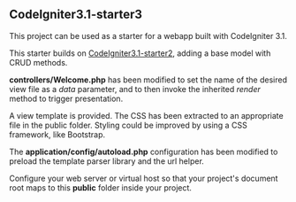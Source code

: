 ## CodeIgniter3.1-starter3

This project can be used as a starter for a webapp built with CodeIgniter 3.1.

This starter builds on [CodeIgniter3.1-starter2](https://github.com/jedi-academy/CodeIgniter3.1-starter2),
adding a base model with CRUD methods.

**controllers/Welcome.php** has been modified to set the name of the desired
view file as a *data* parameter, and to then invoke the inherited *render*
method to trigger presentation.

A view template is provided. The CSS has been extracted to an appropriate file
in the public folder. Styling could be improved by using a CSS framework, like
Bootstrap.

The **application/config/autoload.php** configuration has been modified
to preload the template parser library and the url helper.

Configure your web server or virtual host so that your project's
document root maps to this **public** folder inside your project.
